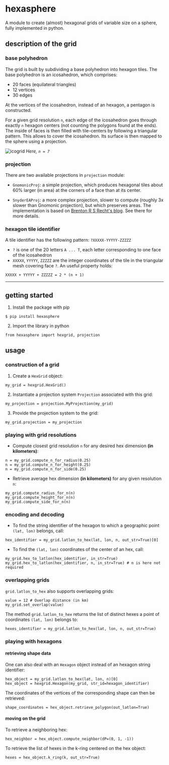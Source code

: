 # hexasphere
A module to create (almost) hexagonal grids of variable size on a sphere, fully implemented in python.

## description of the grid

### base polyhedron

The grid is built by subdividing a base polyhedron into hexagon tiles.
The base polyhedron is an icosahedron, which comprises:
- 20 faces (equilateral triangles)
- 12 vertices
- 30 edges

At the vertices of the icosahedron, instead of an hexagon, a pentagon is constructed.

For a given grid resolution `n`, each edge of the icosahedron goes through exactly `n` hexagon centers (not counting the polygons found at the ends). The inside of faces is then filled with tile-centers by following a triangular pattern.
This allows to cover the icosahedron. Its surface is then mapped to the sphere using a projection.

![icogrid](https://user-images.githubusercontent.com/70936497/186472661-e6255c76-46ae-4ce8-9b13-32c0683ee48b.jpeg)
*Here, `n = 7`*

### projection

There are two available projections in `projection` module:
- `GnomonicProj`: a simple projection, which produces hexagonal tiles about 60% larger (in area) at the corners of a face than at its center.

- `SnyderEAProj`: a more complex projection, slower to compute (roughly 3x slower than Gnomonic projection), but which preserves areas. The implementation is based on [Brenton R S Recht's blog](https://brsr.github.io/2021/08/31/snyder-equal-area.html). See there for more details.

### hexagon tile identifier

A tile identifier has the following pattern: `?XXXXX-YYYYY-ZZZZZ`
- `?` is one of the 20 letters `A ... T`, each letter corresponding to one face of the icosahedron
- `XXXXX`, `YYYYY`, `ZZZZZ` are the integer coordinates of the tile in the triangular mesh covering face `?`. An useful property holds:

`XXXXX + YYYYY + ZZZZZ = 2 * (n + 1)`

---

## getting started

1. Install the package with pip

`$ pip install hexasphere`

2. Import the library in python

`from hexasphere import hexgrid, projection`

## usage

### construction of a grid

1. Create a `HexGrid` object:

`my_grid = hexgrid.HexGrid()`

2. Instantiate a projection system `Projection` associated with this grid:

`my_projection = projection.MyProjection(my_grid)`

3. Provide the projection system to the grid:

`my_grid.projection = my_projection`

### playing with grid resolutions

- Compute closest grid resolution `n` for any desired hex dimension **(in kilometers)**:

```
n = my_grid.compute_n_for_radius(0.25)
n = my_grid.compute_n_for_height(0.25)
n = my_grid.compute_n_for_side(0.25)
```

- Retrieve average hex dimension **(in kilometers)** for any given resolution `n`:

```
my_grid.compute_radius_for_n(n)
my_grid.compute_height_for_n(n)
my_grid.compute_side_for_n(n)
```

### encoding and decoding

- To find the string identifier of the hexagon to which a geographic point `(lat, lon)` belongs, call:

```
hex_identifier = my_grid.latlon_to_hex(lat, lon, n, out_str=True)[0]
```

- To find the `(lat, lon)` coordinates of the center of an hex, call:

```
my_grid.hex_to_latlon(hex_identifier, in_str=True)
my_grid.hex_to_latlon(hex_identifier, n, in_str=True) # n is here not required
```

### overlapping grids

`grid.latlon_to_hex` also supports overlapping grids:

```
value = 12 # Overlap distance (in km)
my_grid.set_overlap(value)
```

The method `grid.latlon_to_hex` returns the list of distinct hexes a point of coordinates `(lat, lon)` belongs to:

```
hexes_identifier = my_grid.latlon_to_hex(lat, lon, n, out_str=True)
```

### playing with hexagons

#### retrieving shape data

One can also deal with an `Hexagon` object instead of an hexagon string identifier:

```
hex_object = my_grid.latlon_to_hex(lat, lon, n)[0]
hex_object = hexgrid.Hexagon(my_grid, str_id=hexagon_identifier)
```

The coordinates of the vertices of the corresponding shape can then be retrieved:

```
shape_coordinates = hex_object.retrieve_polygon(out_latlon=True)
```

#### moving on the grid

To retrieve a neighboring hex:

```
hex_neighbor = hex_object.compute_neighbor(dP=(0, 1, -1))
```

To retrieve the list of hexes in the k-ring centered on the hex object:

```
hexes = hex_object.k_ring(k, out_str=True)
```